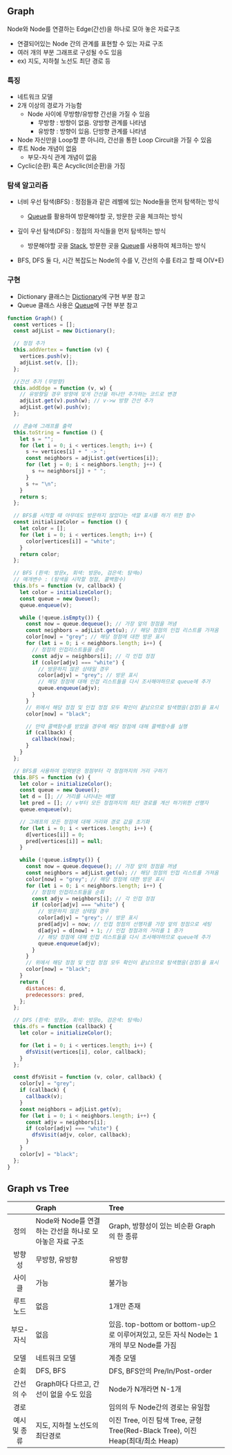 ## Graph

Node와 Node를 연결하는 Edge(간선)을 하나로 모아 놓은 자료구조

- 연결되어있는 Node 간의 관계를 표현할 수 있는 자료 구조
- 여러 개의 부분 그래프로 구성될 수도 있음
- ex) 지도, 지하철 노선도 최단 경로 등

### 특징

- 네트워크 모델
- 2개 이상의 경로가 가능함
  - Node 사이에 무방향/유방향 간선을 가질 수 있음
    - 무방향 : 방향이 없음. 양방향 관계를 나타냄
    - 유방향 : 방향이 있음. 단방향 관계를 나타냄
- Node 자신만을 Loop할 뿐 아니라, 간선을 통한 Loop Circuit을 가질 수 있음
- 루트 Node 개념이 없음
  - 부모-자식 관계 개념이 없음
- Cyclic(순환) 혹은 Acyclic(비순환)을 가짐

### 탐색 알고리즘

- 너비 우선 탐색(BFS) : 정점들과 같은 레벨에 있는 Node들을 먼저 탐색하는 방식
  - [Queue](https://github.com/Soujiro-a/TIL/blob/main/Data%20Structure/Queue.md)를 활용하여 방문해야할 곳, 방문한 곳을 체크하는 방식
- 깊이 우선 탐색(DFS) : 정점의 자식들을 먼저 탐색하는 방식

  - 방문해야할 곳을 [Stack](https://github.com/Soujiro-a/TIL/blob/main/Data%20Structure/Stack.md), 방문한 곳을 [Queue](https://github.com/Soujiro-a/TIL/blob/main/Data%20Structure/Queue.md)를 사용하여 체크하는 방식

- BFS, DFS 둘 다, 시간 복잡도는 Node의 수를 V, 간선의 수를 E라고 할 때 O(V+E)

### 구현

- Dictionary 클래스는 [Dictionary](https://github.com/Soujiro-a/TIL/blob/main/Data%20Structure/Dictionary.md)에 구현 부분 참고
- Queue 클래스 사용은 [Queue](https://github.com/Soujiro-a/TIL/blob/main/Data%20Structure/Queue.md)에 구현 부분 참고

```js
function Graph() {
  const vertices = [];
  const adjList = new Dictionary();

  // 정점 추가
  this.addVertex = function (v) {
    vertices.push(v);
    adjList.set(v, []);
  };

  //간선 추가 (무방향)
  this.addEdge = function (v, w) {
    // 유방향일 경우 방향에 맞게 간선을 하나만 추가하는 코드로 변경
    adjList.get(v).push(w); // v->w 방향 간선 추가
    adjList.get(w).push(v);
  };

  // 콘솔에 그래프를 출력
  this.toString = function () {
    let s = "";
    for (let i = 0; i < vertices.length; i++) {
      s += vertices[i] + " -> ";
      const neighbors = adjList.get(vertices[i]);
      for (let j = 0; i < neighbors.length; j++) {
        s += neighbors[j] + " ";
      }
      s += "\n";
    }
    return s;
  };

  // BFS를 시작할 때 아무데도 방문하지 않았다는 색깔 표시를 하기 위한 함수
  const initializeColor = function () {
    let color = [];
    for (let i = 0; i < vertices.length; i++) {
      color[vertices[i]] = "white";
    }
    return color;
  };

  // BFS (흰색: 방문x, 회색: 방문o, 검은색: 탐색o)
  // 매개변수 : (탐색을 시작할 정점, 콜백함수)
  this.bfs = function (v, callback) {
    let color = initializeColor();
    const queue = new Queue();
    queue.enqueue(v);

    while (!queue.isEmpty()) {
      const now = queue.dequeue(); // 가장 앞의 정점을 꺼냄
      const neighbors = adjList.get(u); // 해당 정점의 인접 리스트를 가져옴
      color[now] = "grey"; // 해당 정점에 대한 방문 표시
      for (let i = 0; i < neighbors.length; i++) {
        // 정점의 인접리스트들을 순회
        const adjv = neighbors[i]; // 각 인접 정점
        if (color[adjv] === "white") {
          // 방문하지 않은 상태일 경우
          color[adjv] = "grey"; // 방문 표시
          // 해당 정점에 대해 인접 리스트들을 다시 조사해야하므로 queue에 추가
          queue.enqueue(adjv);
        }
      }
      // 위에서 해당 정점 및 인접 정점 모두 확인이 끝났으므로 탐색했음(검정)을 표시
      color[now] = "black";

      // 만약 콜백함수를 받았을 경우에 해당 정점에 대해 콜백함수를 실행
      if (callback) {
        callback(now);
      }
    }
  };

  // BFS를 사용하여 입력받은 정점부터 각 정점까지의 거리 구하기
  this.BFS = function (v) {
    let color = initializeColor();
    const queue = new Queue();
    let d = []; // 거리를 나타내는 배열
    let pred = []; // v부터 모든 정점까지의 최단 경로를 계산 하기위한 선행자
    queue.enqueue(v);

    // 그래프의 모든 정점에 대해 거리와 경로 값을 초기화
    for (let i = 0; i < vertices.length; i++) {
      d[vertices[i]] = 0;
      pred[vertices[i]] = null;
    }

    while (!queue.isEmpty()) {
      const now = queue.dequeue(); // 가장 앞의 정점을 꺼냄
      const neighbors = adjList.get(u); // 해당 정점의 인접 리스트를 가져옴
      color[now] = "grey"; // 해당 정점에 대한 방문 표시
      for (let i = 0; i < neighbors.length; i++) {
        // 정점의 인접리스트들을 순회
        const adjv = neighbors[i]; // 각 인접 정점
        if (color[adjv] === "white") {
          // 방문하지 않은 상태일 경우
          color[adjv] = "grey"; // 방문 표시
          pred[adjv] = now; // 인접 정점의 선행자를 가장 앞의 정점으로 세팅
          d[adjv] = d[now] + 1; // 인접 정점과의 거리를 1 증가
          // 해당 정점에 대해 인접 리스트들을 다시 조사해야하므로 queue에 추가
          queue.enqueue(adjv);
        }
      }
      // 위에서 해당 정점 및 인접 정점 모두 확인이 끝났으므로 탐색했음(검정)을 표시
      color[now] = "black";
    }
    return {
      distances: d,
      predecessors: pred,
    };
  };

  // DFS (흰색: 방문x, 회색: 방문o, 검은색: 탐색o)
  this.dfs = function (callback) {
    let color = initializeColor();

    for (let i = 0; i < vertices.length; i++) {
      dfsVisit(vertices[i], color, callback);
    }
  };

  const dfsVisit = function (v, color, callback) {
    color[v] = "grey";
    if (callback) {
      callback(v);
    }
    const neighbors = adjList.get(v);
    for (let i = 0; i < neighbors.length; i++) {
      const adjv = neighbors[i];
      if (color[adjv] === "white") {
        dfsVisit(adjv, color, callback);
      }
    }
    color[v] = "black";
  };
}
```

## Graph vs Tree

|              | Graph                                                   | Tree                                                                                    |
| :----------: | :------------------------------------------------------ | :-------------------------------------------------------------------------------------- |
|     정의     | Node와 Node를 연결하는 간선을 하나로 모아놓은 자료 구조 | Graph, 방향성이 있는 비순환 Graph의 한 종류                                             |
|    방향성    | 무방향, 유방향                                          | 유방향                                                                                  |
|    사이클    | 가능                                                    | 불가능                                                                                  |
|  루트 노드   | 없음                                                    | 1개만 존재                                                                              |
|  부모-자식   | 없음                                                    | 있음. top-bottom or bottom-up으로 이루어져있고, 모든 자식 Node는 1개의 부모 Node를 가짐 |
|     모델     | 네트워크 모델                                           | 계층 모델                                                                               |
|     순회     | DFS, BFS                                                | DFS, BFS안의 Pre/In/Post-order                                                          |
|  간선의 수   | Graph마다 다르고, 간선이 없을 수도 있음                 | Node가 N개라면 N-1개                                                                    |
|     경로     |                                                         | 임의의 두 Node간의 경로는 유일함                                                        |
| 예시 및 종류 | 지도, 지하철 노선도의 최단경로                          | 이진 Tree, 이진 탐색 Tree, 균형 Tree(Red-Black Tree), 이진 Heap(최대/최소 Heap)         |
